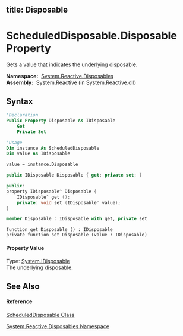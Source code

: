 title: Disposable
---
# ScheduledDisposable.Disposable Property

Gets a value that indicates the underlying disposable.

**Namespace:**  [System.Reactive.Disposables](System.Reactive.Disposables/System.Reactive.Disposables)  
**Assembly:**  System.Reactive (in System.Reactive.dll)

## Syntax

```vb
'Declaration
Public Property Disposable As IDisposable
    Get
    Private Set
```

```vb
'Usage
Dim instance As ScheduledDisposable
Dim value As IDisposable

value = instance.Disposable
```

```csharp
public IDisposable Disposable { get; private set; }
```

```c++
public:
property IDisposable^ Disposable {
    IDisposable^ get ();
    private: void set (IDisposable^ value);
}
```

```fsharp
member Disposable : IDisposable with get, private set
```

```jscript
function get Disposable () : IDisposable
private function set Disposable (value : IDisposable)
```

#### Property Value

Type: [System.IDisposable](https://msdn.microsoft.com/en-us/library/aax125c9)  
The underlying disposable.

## See Also

#### Reference

[ScheduledDisposable Class](ScheduledDisposable/ScheduledDisposable)

[System.Reactive.Disposables Namespace](System.Reactive.Disposables/System.Reactive.Disposables)

